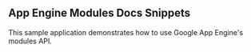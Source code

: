 ## App Engine Modules Docs Snippets

This sample application demonstrates how to use Google App Engine's modules API.



